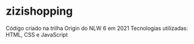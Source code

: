 # zizishopping
Código criado na trilha Origin do NLW 6 em 2021
Tecnologias utilizadas: HTML, CSS e JavaScript
